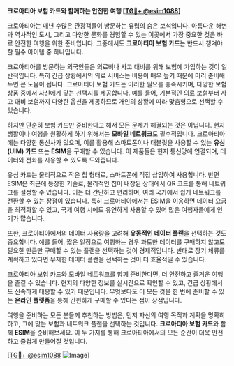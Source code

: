 **크로아티아 보험 카드와 함께하는 안전한 여행 [[TG💪+ @esim1088](https://t.me/s/esim1088)]**

크로아티아는 매년 수많은 관광객들이 방문하는 유럽의 숨은 보석입니다. 아름다운 해변과 역사적인 도시, 그리고 다양한 문화를 경험할 수 있는 이곳에서 가장 중요한 것은 바로 안전한 여행을 위한 준비입니다. 그중에서도 **크로아티아 보험 카드**는 반드시 챙겨야 할 필수 아이템 중 하나입니다.

크로아티아를 방문하는 외국인들은 의료비나 사고 대비를 위해 보험에 가입하는 것이 일반적입니다. 특히 긴급 상황에서의 의료 서비스는 비용이 매우 높기 때문에 미리 준비해두면 큰 도움이 됩니다. 크로아티아 보험 카드는 이러한 필요를 충족시키며, 다양한 보험 상품 중에서 자신에게 맞는 선택지를 제공합니다. 예를 들어, 기본적인 의료 보험부터 사고 대비 보험까지 다양한 옵션을 제공하므로 개인의 상황에 따라 맞춤형으로 선택할 수 있습니다.

하지만 단순히 보험 카드만 준비한다고 해서 모든 문제가 해결되는 것은 아닙니다. 현지 생활이나 여행을 원활하게 하기 위해서는 **모바일 네트워크**도 필수적입니다. 크로아티아에는 다양한 통신사가 있으며, 이를 활용해 스마트폰이나 태블릿을 사용할 수 있는 **유심(UIM) 카드** 또는 **ESIM**을 구매할 수 있습니다. 이 제품들은 현지 통신망에 연결되며, 데이터와 전화를 사용할 수 있도록 도와줍니다.

유심 카드는 물리적으로 작은 칩 형태로, 스마트폰에 직접 삽입하여 사용합니다. 반면 ESIM은 최근에 등장한 기술로, 물리적인 칩이 내장된 상태에서 QR 코드를 통해 네트워크를 설정할 수 있습니다. 이는 더 간단하고 편리하며, 여러 국가에서 쉽게 네트워크를 전환할 수 있는 장점이 있습니다. 특히 크로아티아에서는 ESIM을 이용하면 데이터 요금을 최적화할 수 있고, 국제 여행 시에도 유연하게 사용할 수 있어 많은 여행자들에게 인기가 많습니다.

또한, 크로아티아에서의 데이터 사용량을 고려해 **유동적인 데이터 플랜**을 선택하는 것도 중요합니다. 예를 들어, 짧은 일정으로 여행하는 경우 과도한 데이터를 구매하지 않고도 필요한 만큼만 구매할 수 있는 플랜을 선택하는 것이 경제적입니다. 반대로 장기 체류를 계획하고 있다면 무제한 데이터 플랜을 선택하는 것이 더 효율적일 수 있습니다.

크로아티아 보험 카드와 모바일 네트워크를 함께 준비한다면, 더 안전하고 즐거운 여행을 즐길 수 있습니다. 현지의 다양한 정보를 실시간으로 확인할 수 있고, 긴급 상황에서도 신속하게 대응할 수 있기 때문입니다. 무엇보다도 이 모든 것을 한 번에 준비할 수 있는 **온라인 플랫폼**을 통해 간편하게 구매할 수 있다는 점이 장점입니다.

여행을 준비하는 모든 분들께 추천하는 방법은, 먼저 자신의 여행 목적과 계획을 명확히 하고, 그에 맞는 보험과 네트워크 플랜을 선택하는 것입니다. **크로아티아 보험 카드**와 함께 **ESIM**을 준비해보세요. 이 두 가지를 통해 크로아티아에서의 모든 순간이 더욱 안전하고 즐겁게 만들어질 것입니다.

[[TG💪+ @esim1088](https://t.me/s/esim1088) ![Image](https://i.postimg.cc/Y0z9fWf4/image.png)]